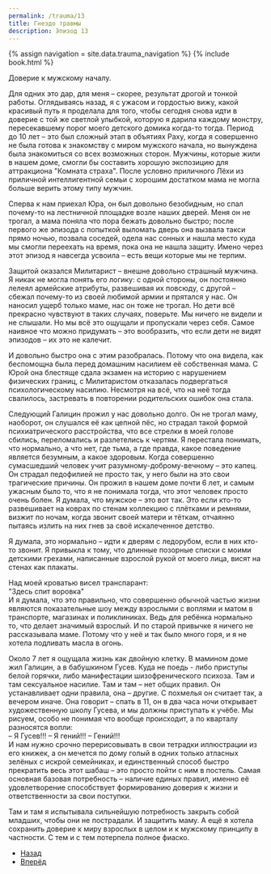 ```yaml
---
permalink: /trauma/13
title: Гнездо травмы
description: Эпизод 13
---
```

{% assign navigation  = site.data.trauma_navigation %}
{% include book.html %}

Доверие к мужскому началу.

Для одних это дар, для меня – скорее, результат дрогой и тонкой работы. Оглядываясь назад, я с ужасом и гордостью вижу, какой красивый путь я проделала для того, чтобы сегодня снова идти в доверие с той же светлой улыбкой, которую я дарила каждому монстру, пересекавшему порог моего детского домика когда-то тогда. Период до 10 лет – это был сложный этап в объятиях Раху, когда я совершенно не была готова к знакомству с миром мужского начала, но вынуждена была знакомиться со всех возможных сторон. Мужчины, которые жили в нашем доме, смогли бы составить хорошую экспозицию для аттракциона "Комната страха". После условно приличного Лёхи из приличной интеллигентной семьи с хорошим достатком мама не могла больше верить этому типу мужчин.

Сперва к нам приехал Юра, он был довольно безобидным, но спал почему-то на лестничной площадке возле наших дверей. Меня он не трогал, а мама поняла что пора бежать довольно быстро; после первого же эпизода с попыткой выломать дверь она вызвала такси прямо ночью, позвала соседей, одела нас сонных и нашла место куда мы смогли переехать на время, пока она не нашла защиту. Имено через этот эпизод я навсегда усвоила – есть вещи которые мы не терпим.

Защитой оказался Милитарист – внешне довольно страшный мужчина. Я никак не могла понять его логику: с одной стороны, он постоянно лелеял армейские атрибуты, развешивая их повсюду, с другой – сбежал почему-то из своей любимой армии и прятался у нас. Он наносил ущерб только маме, нас он тоже не трогал. Но дети всё прекрасно чувствуют в таких случаях, поверьте. Мы ничего не видели и не слышали. Но мы всё это ощущали и пропускали через себя. Самое наивное что можно придумать – это вообразить, что если дети не видят эпизодов – их это не калечит.

И довольно быстро она с этим разобралась. Потому что она видела, как беспомощна была перед домашним насилием её собственная мама. С Юрой она блестяще сдала экзамен на историю с нарушением физических границ, с Милитаристом отказалась подвергаться психологическому насилию. Несмотря на всё, что на неё тогда свалилось, застревать в повторении родительских ошибок она стала.

Следующий Галицин прожил у нас довольно долго. Он не трогал маму, наоборот, он слушался её как цепной пёс, но страдал такой формой психиатрического расстройства, что все стрелки в моей голове сбились, переломались и разлетелись к чертям. Я перестала понимать, что нормально, а что нет, где тьма, а где правда, какое поведение является безумным, а какое здоровым. Когда совершенно сумасшедший человек учит разумному-доброму-вечному – это капец. Он страдал педофилией не просто так, у него были на это свои трагические причины. Он прожил в нашем доме почти 6 лет, и самым ужасным было то, что я не понимала тогда, что этот человек просто очень болен. Я думала, что мужское – это вот так. Это если кто-то развешивает на коврах по стенам коллекцию с плётками и ремнями, визжит по ночам, когда звонит своей матери и тёткам, отчаянно пытаясь излить на них гнев за своё искалеченное детство.

Я думала, это нормально – идти к дверям с ледорубом, если в них кто-то звонит. Я привыкла к тому, что длинные позорные списки с моими детскими грехами, написанные взрослой рукой от моего лица, висят на стенах как плакаты.

Над моей кроватью висел транспарант:  
"Здесь спит воровка"  
И я думала, что это правильно, что совершенно обычной частью жизни являются показательные шоу между взрослыми с воплями и матом в транспорте, магазинах и поликлиниках. Ведь для ребёнка нормально то, что делает значимый взрослый. И по старой привычке я ничего не рассказывала маме. Потому что у неё и так было много горя, и я не хотела подливать масла в огонь.

Около 7 лет я ощущала жизнь как двойную клетку. В мамином доме жил Галицин, а в бабушкином Гусев. Куда не поедь - либо приступы белой горячки, либо манифестации шизофренического психоза. Там и там сексуальное насилие. Там и там – нет общих правил. Он устанавливает одни правила, она – другие. С похмелья он считает так, а вечером иначе. Она говорит – спать в 11, он в два часа ночи открывает художественную школу Гусева, и мы должны приступать к учёбе. Мы рисуем, особо не понимая что вообще происходит, а по кварталу разносятся вопли:  
– Я Гусев!!!
– Я гений!!!
– Гений!!!  
И нам нужно срочно перерисовывать в свои тетрадки иллюстрации из его книжек, а он мечется по дому голый в одних только атласных зелёных с искрой семейниках, и единственный способ быстро прекратить весь этот шабаш – это просто пойти с ним в постель. Самая основная базовая потребность – наличие единых правил, именно её удовлетворение способствует формированию доверия к жизни и ответственности за свои поступки.

Там и там я испытывала сильнейшую потребность закрыть собой младших, чтобы они не пострадали. И защитить маму. А ещё я хотела сохранить доверие к миру взрослых в целом и к мужскому принципу в частности. С тем и с тем потерпела полное фиаско.

<nav aria-label="pagination">
  <ul class="pagination justify-content-center">
    <li class="page-item">
      <a class="page-link" href="/trauma/12"><i class="bi bi-arrow-left"></i> Назад</a>
    </li>
    <li class="page-item">
      <a class="page-link" href="/trauma/14">Вперёд <i class="bi bi-arrow-right"></i></a>
    </li>
  </ul>
</nav>